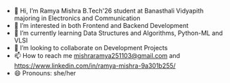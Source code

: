 - 👋 Hi, I’m Ramya Mishra B.Tech'26 student at Banasthali Vidyapith majoring in Electronics and Communication
- 👀 I’m interested in both Frontend and Backend Development
- 🌱 I’m currently learning Data Structures and Algorithms, Python-ML and VLSI
- 💞️ I’m looking to collaborate on Development Projects
- 📫 How to reach me mishraramya251103@gmail.com and https://www.linkedin.com/in/ramya-mishra-9a301b255/
- 😄 Pronouns: she/her


<!---
ramya-251103/ramya-251103 is a ✨ special ✨ repository because its `README.md` (this file) appears on your GitHub profile.
You can click the Preview link to take a look at your changes.
--->
